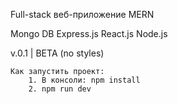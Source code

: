 Full-stack веб-приложение
MERN

Mongo DB
Express.js
React.js
Node.js


v.0.1 | BETA (no styles)
    
    Как запустить проект: 
        1. В консоли: npm install
        2. npm run dev